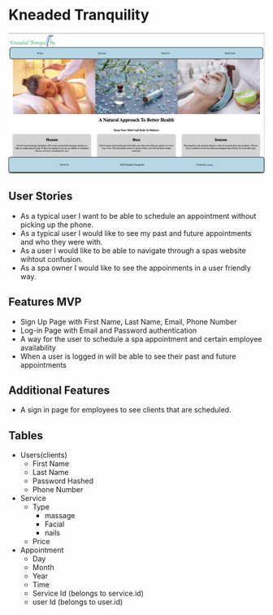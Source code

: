 # Kneaded Tranquility

![Alt text](client/src/assets/homePage-screenshot.png)

## User Stories

* As a typical user I want to be able to schedule an appointment without picking up the phone.
* As a typical user I would like to see my past and future appointments and who they were with.
* As a user I would like to be able to navigate through a spas website wihtout confusion.
* As a spa owner I would like to see the appoinments in a user friendly way.

## Features MVP
* Sign Up Page with First Name, Last Name, Email, Phone Number
* Log-in Page with Email and Password authentication
* A way for the user to schedule a spa appointment and certain employee availability
* When a user is logged in will be able to see their past and future appointments

## Additional Features
* A sign in page for employees to see clients that are scheduled.

## Tables

* Users(clients)
    * First Name
    * Last Name 
    * Password Hashed
    * Phone Number
* Service
    * Type
        * massage
        * Facial
        * nails
    * Price
* Appointment
    * Day
    * Month
    * Year
    * Time
    * Service Id (belongs to service.id)
    * user Id (belongs to user.id)

